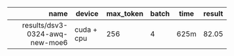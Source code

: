 | name                            | device     | max_token |  batch  | time | result |
|-------------------------------: |------------|-----------|---------|------|--------|
|results/dsv3-0324-awq-new-moe6   | cuda + cpu | 256       | 4       | 625m | 82.05  |
